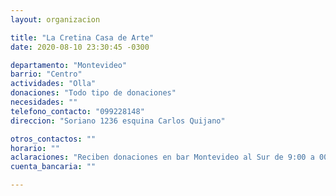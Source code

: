 ```yaml
---
layout: organizacion

title: "La Cretina Casa de Arte"
date: 2020-08-10 23:30:45 -0300

departamento: "Montevideo"
barrio: "Centro"
actividades: "Olla"
donaciones: "Todo tipo de donaciones"
necesidades: ""
telefono_contacto: "099228148"
direccion: "Soriano 1236 esquina Carlos Quijano"

otros_contactos: ""
horario: ""
aclaraciones: "Reciben donaciones en bar Montevideo al Sur de 9:00 a 00:00"
cuenta_bancaria: ""

---
```

